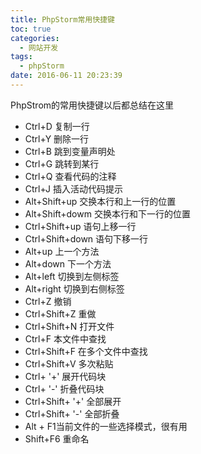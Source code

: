 ```yaml
---
title: PhpStorm常用快捷键
toc: true
categories:
  - 网站开发
tags:
  - phpStorm
date: 2016-06-11 20:23:39
---
```

PhpStrom的常用快捷键以后都总结在这里
<!-- more -->
- Ctrl+D 复制一行
 - Ctrl+Y 删除一行
 - Ctrl+B 跳到变量声明处
 - Ctrl+G 跳转到某行
 - Ctrl+Q 查看代码的注释
 - Ctrl+J 插入活动代码提示
 - Alt+Shift+up 交换本行和上一行的位置
 - Alt+Shift+dowm 交换本行和下一行的位置
 - Ctrl+Shift+up 语句上移一行
 - Ctrl+Shift+down 语句下移一行
 - Alt+up 上一个方法
 - Alt+down 下一个方法
 - Alt+left 切换到左侧标签
 - Alt+right 切换到右侧标签
 - Ctrl+Z 撤销
 - Ctrl+Shift+Z 重做
 - Ctrl+Shift+N 打开文件
 - Ctrl+F 本文件中查找
 - Ctrl+Shift+F 在多个文件中查找
 - Ctrl+Shift+V 多次粘贴
 - Ctrl+ '+' 展开代码块
 - Ctrl+ '-' 折叠代码块
 - Ctrl+Shift+ '+' 全部展开
 - Ctrl+Shift+ '-' 全部折叠
 - Alt + F1当前文件的一些选择模式，很有用
 - Shift+F6 重命名
